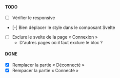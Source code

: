 #### TODO

- [ ] Vérifier le responsive
- [-] Bien déplacer le style dans le composant Svelte
- [ ] Exclure le svelte de la page « Connexion »
  - D'autres pages où il faut exclure le bloc ?

#### DONE

- [x] Remplacer la partie « Déconnecté »
- [x] Rempacer la partie « Connecté »
